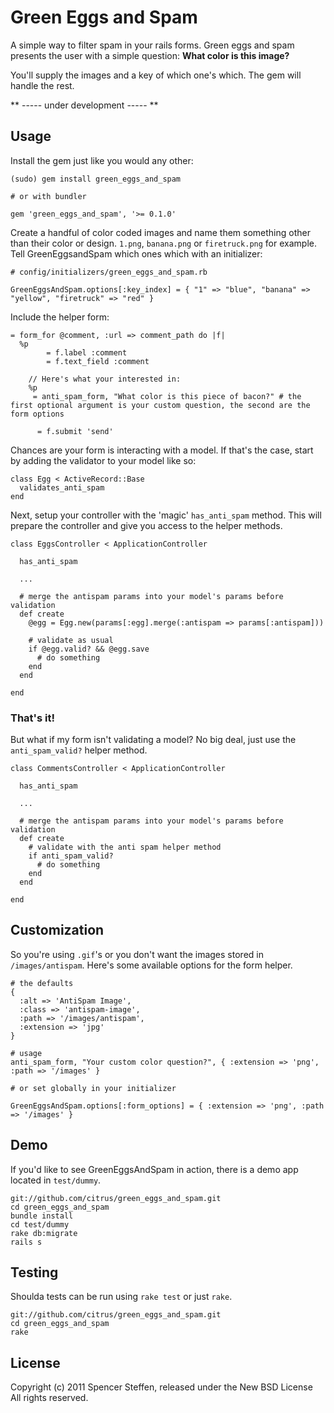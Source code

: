 Green Eggs and Spam
===================

A simple way to filter spam in your rails forms. Green eggs and spam presents the user with a simple question: **What color is this image?**

You'll supply the images and a key of which one's which. The gem will handle the rest.


** ----- under development ----- **


Usage
-----

Install the gem just like you would any other:

    (sudo) gem install green_eggs_and_spam
    
    # or with bundler
    
    gem 'green_eggs_and_spam', '>= 0.1.0'
        

Create a handful of color coded images and name them something other than their color or design. `1.png`, `banana.png` or `firetruck.png` for example. Tell GreenEggsandSpam which ones which with an initializer:

    # config/initializers/green_eggs_and_spam.rb
    
    GreenEggsAndSpam.options[:key_index] = { "1" => "blue", "banana" => "yellow", "firetruck" => "red" }



Include the helper form:

    = form_for @comment, :url => comment_path do |f|
      %p
		    = f.label :comment
		    = f.text_field :comment
		    
	    // Here's what your interested in:
	    %p
	     = anti_spam_form, "What color is this piece of bacon?" # the first optional argument is your custom question, the second are the form options
        
		  = f.submit 'send'



Chances are your form is interacting with a model. If that's the case, start by adding the validator to your model like so:

    class Egg < ActiveRecord::Base
      validates_anti_spam
    end
    


Next, setup your controller with the 'magic' `has_anti_spam` method. This will prepare the controller and give you access to the helper methods.

    class EggsController < ApplicationController
      
      has_anti_spam
      
      ...
      
      # merge the antispam params into your model's params before validation
      def create
        @egg = Egg.new(params[:egg].merge(:antispam => params[:antispam]))
        
        # validate as usual
        if @egg.valid? && @egg.save
          # do something
        end
      end
      
    end



### That's it!


But what if my form isn't validating a model? No big deal, just use the `anti_spam_valid?` helper method.
    
    class CommentsController < ApplicationController
      
      has_anti_spam
      
      ...
      
      # merge the antispam params into your model's params before validation
      def create
        # validate with the anti spam helper method
        if anti_spam_valid?
          # do something
        end
      end
      
    end
    




Customization
-------------

So you're using `.gif`'s or you don't want the images stored in `/images/antispam`. Here's some available options for the form helper.

    # the defaults
    {
      :alt => 'AntiSpam Image',
      :class => 'antispam-image',
      :path => '/images/antispam',
      :extension => 'jpg'
    }
    
    # usage
    anti_spam_form, "Your custom color question?", { :extension => 'png', :path => '/images' }
      
    # or set globally in your initializer
    
    GreenEggsAndSpam.options[:form_options] = { :extension => 'png', :path => '/images' }



Demo
----

If you'd like to see GreenEggsAndSpam in action, there is a demo app located in `test/dummy`.

    git://github.com/citrus/green_eggs_and_spam.git
    cd green_eggs_and_spam
    bundle install
    cd test/dummy
    rake db:migrate
    rails s


Testing
-------

Shoulda tests can be run using `rake test` or just `rake`.

    git://github.com/citrus/green_eggs_and_spam.git
    cd green_eggs_and_spam
    rake
    
    
License
-------

Copyright (c) 2011 Spencer Steffen, released under the New BSD License All rights reserved.
